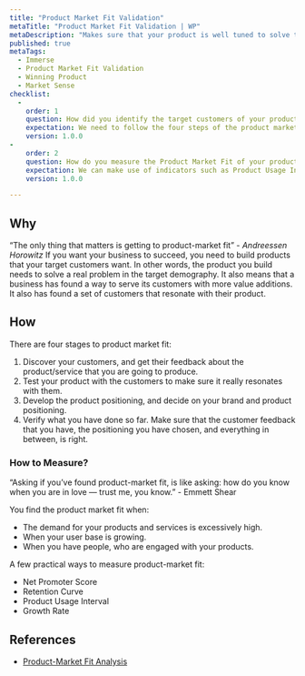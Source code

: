 ```yaml
---
title: "Product Market Fit Validation"
metaTitle: "Product Market Fit Validation | WP"
metaDescription: "Makes sure that your product is well tuned to solve the problem specifically for the identified target market."
published: true
metaTags:
  - Immerse
  - Product Market Fit Validation
  - Winning Product
  - Market Sense
checklist: 
  -
    order: 1
    question: How did you identify the target customers of your product/service?
    expectation: We need to follow the four steps of the product market fit i.e. Discover, Test, Position and Verify
    version: 1.0.0
-
    order: 2
    question: How do you measure the Product Market Fit of your product/service?
    expectation: We can make use of indicators such as Product Usage Interval, Net Promoter Score, Retention Curve, Growth Rate etc... 
    version: 1.0.0

---
```



## Why
“The only thing that matters is getting to product-market fit” - _Andreessen Horowitz_
If you want your business to succeed, you need to build products that your target customers want. In other words, the product you build needs to solve a real problem in the target demography. It also means that a business has found a way to serve its customers with more value additions. It also has found a set of customers that resonate with their product.

## How
There are four stages to product market fit:

1. Discover your customers, and get their feedback about the product/service that you are going to produce.
2. Test your product with the customers to make sure it really resonates with them.
3. Develop the product positioning, and decide on your brand and product positioning.
4. Verify what you have done so far. Make sure that the customer feedback that you have, the positioning you have chosen, and everything in between, is right.

### How to Measure?
“Asking if you’ve found product-market fit, is like asking: how do you know when you are in love — trust me, you know.” - Emmett Shear

You find the product market fit when:
- The demand for your products and services is excessively high.
- When your user base is growing.
- When you have people, who are engaged with your products.

A few practical ways to measure product-market fit:
- Net Promoter Score
- Retention Curve
- Product Usage Interval
- Growth Rate


## References
- [Product-Market Fit Analysis](https://www.growthsandwich.com/resources/product-market-fit-analysis/)
